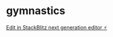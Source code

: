 # gymnastics

[Edit in StackBlitz next generation editor ⚡️](https://stackblitz.com/~/github.com/hamza9-bit/gymnastics)